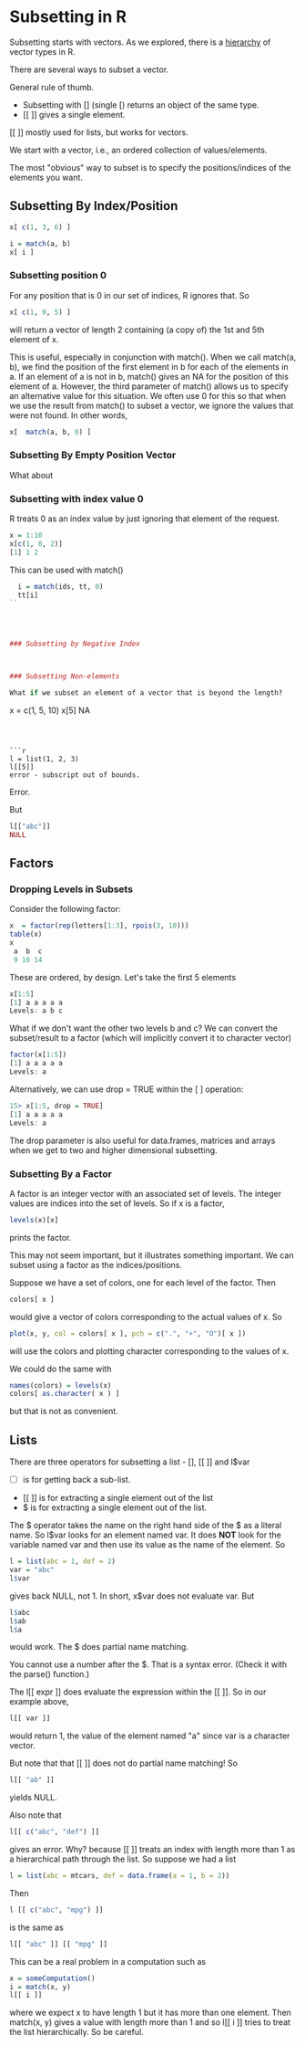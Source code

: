 # Subsetting in R

Subsetting starts with vectors.
As we explored, there is a [hierarchy](VectorHierarchy.html) of  vector types in R.

There are several ways to subset a vector.


General rule of thumb.
+ Subsetting with [] (single [) returns an object of the same type.
+ [[ ]] gives a single element.

[[ ]] mostly used for lists, but works for vectors.


We start with a vector, i.e., an ordered collection of values/elements.

The most "obvious" way to subset is to specify the positions/indices of the elements you want.



## Subsetting By Index/Position
```r
x[ c(1, 3, 6) ]
```

```r
i = match(a, b)
x[ i ] 
```

### Subsetting position 0
For any position that is 0 in our set of indices, R ignores that.
So 
```r
x[ c(1, 0, 5) ]
```
will return a vector of length 2 containing (a copy of) the 1st and 5th element of x.

This is useful, especially in conjunction with match().
When we call match(a, b), we find the position of the first element in b for each of the elements in
a.
If an element of a is not in b, match() gives an NA for the position of this element of a.
However, the third parameter of match() allows us to specify an alternative value for this
situation.
We often use 0 for this so that when we use the result from match() to subset a vector,
we ignore the values that were not found.
In other words,
```r
x[  match(a, b, 0) ]
```


### Subsetting By Empty Position Vector
What about 


### Subsetting with index value 0
R treats 0 as an index value by just ignoring that  element of the request.
```r
x = 1:10
x[c(1, 0, 2)]
[1] 1 2
```
This can be used with match()
```r
  i = match(ids, tt, 0)
  tt[i]
``




### Subsetting by Negative Index



### Subsetting Non-elements

What if we subset an element of a vector that is beyond the length?
```
x = c(1, 5, 10)
x[5]
NA
```



```r
l = list(1, 2, 3)
l[[5]]  
error - subscript out of bounds.
```
Error.

But
```r
l[["abc"]]
NULL
```




## Factors 
### Dropping Levels in Subsets

Consider the following factor:
```r
x  = factor(rep(letters[1:3], rpois(3, 10)))
table(x)
x
 a  b  c 
 9 16 14 
```
These are ordered, by design.
Let's take the first 5 elements
```r
x[1:5]
[1] a a a a a
Levels: a b c
```

What if we don't want the other two levels b and c?
We can convert the subset/result to a factor (which will implicitly convert it to character vector)
```r
factor(x[1:5])
[1] a a a a a
Levels: a
```
Alternatively, we can use drop = TRUE within the [ ] operation:
```r
15> x[1:5, drop = TRUE]
[1] a a a a a
Levels: a
```

The drop parameter is also useful for data.frames, matrices and arrays when we get to two and higher
dimensional subsetting.




### Subsetting By a Factor

A factor is an integer vector with an associated set of levels.
The integer values are indices into the set of levels.
So if x is a factor,
```r
levels(x)[x]
```
prints the factor.

This may not seem important, but it illustrates something important.
We can subset using a factor as the indices/positions.

Suppose we have a set of colors, one for each level of the factor.
Then
```r
colors[ x ]
```
would give a vector of colors corresponding to the actual values of x.
So 
```r
plot(x, y, col = colors[ x ], pch = c(".", "+", "O")[ x ])
```
will use the colors and plotting character corresponding to the values of x.


We could do the same with
```r
names(colors) = levels(x)
colors[ as.character( x ) ]
```
but that is not as convenient.




## Lists

There are three operators for subsetting a list - [], [[ ]] and l$var
+ [ ] is for getting back a sub-list.
+ [[ ]] is for extracting a single element out of the list
+ $ is for extracting a single element out of the list.


The $ operator takes the name on the right hand side of the $ as a literal name.
So l$var  looks for an element named  var.  It does **NOT** look for the variable named var and
then use its value as the name of the element.
So
```r
l = list(abc = 1, def = 2)
var = "abc"
l$var
```
gives back NULL, not 1.
In short, x$var  does not evaluate var.
But 
```r
l$abc
l$ab
l$a
```
would work.
The $ does partial name matching.

You cannot use a number after the $. That is a syntax error.
(Check it with the parse() function.)


The l[[ expr ]] does evaluate the expression within the [[ ]].
So in our example above,
```r
l[[ var ]] 
```
would return 1, the value of the element named "a" since var is a character vector.

But note that that [[ ]] does not do partial name matching!
So 
```r
l[[ "ab" ]]
```
yields NULL.


Also note that 
```r
l[[ c("abc", "def") ]]
```
gives an error.
Why?  because [[ ]] treats an index with length more than 1 as a hierarchical path through the list.
So suppose we had a list
```r
l = list(abc = mtcars, def = data.frame(a = 1, b = 2))
```
Then
```r
l [[ c("abc", "mpg") ]]
```
is the same as
```r
l[[ "abc" ]] [[ "mpg" ]]
```
This can be a real problem in a computation such as
```r
x = someComputation()
i = match(x, y)
l[[ i ]]
```
where we expect x to have length 1 but it has more than one element.
Then match(x, y) gives a value with length more than 1 and so l[[ i ]]
tries to treat the list hierarchically.
So be careful.
